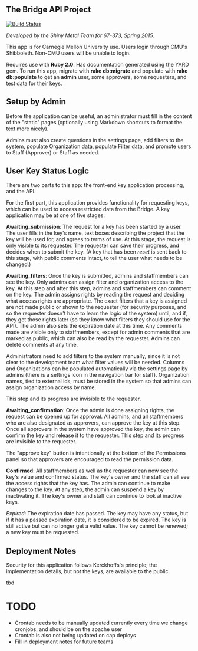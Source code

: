 ## The Bridge API Project
[![Build Status](https://travis-ci.org/cmu-student-government/shinymetal.svg?branch=master)](https://travis-ci.org/cmu-student-government/shinymetal)

*Developed by the Shiny Metal Team for 67-373, Spring 2015.*

This app is for Carnegie Mellon University use. Users login through CMU's Shibboleth.
Non-CMU users will be unable to login.

Requires use with **Ruby 2.0**. Has documentation generated using the YARD gem.
To run this app, migrate with **rake db:migrate** and populate with **rake db:populate** to
get an **admin** user, some approvers, some requesters, and test data for their keys.


## Setup by Admin

Before the application can be useful, an administrator must fill in the content of the "static" pages
(optionally using Markdown shortcuts to format the text more nicely). 

Admins must also create questions in the settings page, add filters to the system, populate Organization
data, populate Filter data, and promote users to Staff (Approver) or Staff as needed.


## User Key Status Logic

There are two parts to this app: the front-end key application processing, and the API.

For the first part, this application provides functionality for requesting keys, which can be used to access
restricted data from the Bridge. A key application may be at one of five stages:

**Awaiting_submission**: The request for a key has been started by a user. The user fills in the key's name,
text boxes describing the project that the key will be used for, and agrees to terms of use.
At this stage, the request is only visible to its requester. The requester can save their progress,
and decides when to submit the key. (A key that has been *reset* is sent back to this stage, with public comments
intact, to tell the user what needs to be changed.)

**Awaiting_filters**: Once the key is submitted, admins and staffmembers can see the key. Only admins can
assign filter and organization access to the key. At this step and after this step, admins and staffmembers
can comment on the key. The admin assigns rights by reading the request and deciding what access rights are
appropriate. The exact filters that a key is assigned are not made public or shown to the requester (for
security purposes, and so the requester doesn't have to learn the logic of the system) until, and if,
they get those rights later (so they know what filters they should use for the API).
The admin also sets the expiration date at this time. Any comments made are visible only to staffmembers,
except for admin comments that are marked as public, which can also be read by the requester. Admins
can delete comments at any time.

Administrators need to add filters to the system manually, since it is not clear to the development
team what filter values will be needed.
Columns and Organizations can be populated automatically via the settings page by admins
(there is a settings icon in the navigation bar for staff). Organization names, tied to external ids,
must be stored in the system so that admins can assign organization access by name.

This step and its progress are invisible to the requester.

**Awaiting_confirmation**: Once the admin is done assigning rights, the request can be opened up for approval.
All admins, and all staffmembers who are also designated as approvers, can approve the key at this step.
Once all approvers in the system have approved the key, the admin can confirm the key and release it
to the requester. This step and its progress are invisible to the requester.

The "approve key" button is intentionally at the bottom of the Permissions panel so that approvers are encouraged
to read the permission data.

**Confirmed**: All staffmembers as well as the requester can now see the key's value and confirmed status.
The key's owner and the staff can all see the access rights that the key has.
The admin can continue to make changes to the key. At any step, the admin can suspend a key by
inactivating it. The key's owner and staff can continue to look at inactive keys.

*Expired*: The expiration date has passed. The key may have any status, but if it has a passed expiration date,
it is considered to be expired. The key is still active but can no longer get a
valid value. The key cannot be renewed; a new key must be requested.


## Deployment Notes

Security for this application follows Kerckhoffs's principle; the implementation details, but not the keys, are available
to the public.

tbd


TODO
====
* Crontab needs to be manually updated currently every time we change cronjobs, and should be on the apache user
* Crontab is also not being updated on cap deploys
* Fill in deployment notes for future teams
